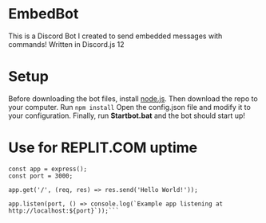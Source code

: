 # EmbedBot
This is a Discord Bot I created to send embedded messages with commands! Written in Discord.js 12

# Setup
Before downloading the bot files, install [node.js](https://nodejs.org/en/download/).
Then download the repo to your computer.
Run `npm install`
Open the config.json file and modify it to your configuration.
Finally, run **Startbot.bat** and the bot should start up!

# Use for REPLIT.COM uptime
```const express = require('express');
const app = express();
const port = 3000;

app.get('/', (req, res) => res.send('Hello World!'));

app.listen(port, () => console.log(`Example app listening at http://localhost:${port}`));```
